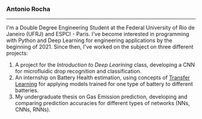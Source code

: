 ### Antonio Rocha

---

I'm a Double Degree Engineering Student at the Federal University of Rio de
Janeiro (UFRJ) and ESPCI - Paris. I've become interested in programming with
Python and Deep Learning for engineering applications by the beginning of 2021.
Since then, I've worked on the subject on three different projects:

1. A project for the *Introduction to Deep Learining* class, developing a CNN
   for microfluidic drop recognition and classification.
2. An internship on Battery Health estimation, using concepts of [Transfer Learning](https://en.wikipedia.org/wiki/Transfer_learning#:~:text=Transfer%20learning%20(TL)%20is%20a,when%20trying%20to%20recognize%20trucks.)
   for applying models trained for one type of battery to different batteries.
3. My undergraduate thesis on Gas Emission prediction, developing and comparing
   prediction accuracies for different types of networks (NNs, CNNs, RNNs).
   

[comment]: <> (- Program different types of Neural Networks with PyTorch &#40;NNs, CNNs, RNNs&#41;.)

[comment]: <> (- Studies using concepts of Transfer Learning &#40;such as pre-trained models&#41;.)

[comment]: <> (- Documentation using [Sphinx]&#40;https://www.sphinx-doc.org/en/master/&#41;.)

[comment]: <> (- Use of Google Colab and GPU acceleration.)

